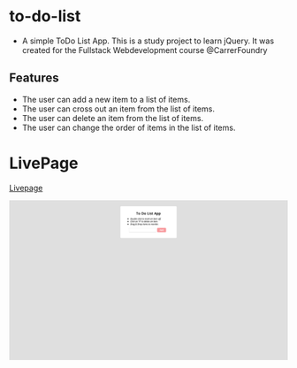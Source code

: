 # to-do-list

- A simple ToDo List App. This is a study project to learn jQuery. It was created for the Fullstack Webdevelopment course @CarrerFoundry

## Features

- The user can add a new item to a list of items.
- The user can cross out an item from the list of items.
- The user can delete an item from the list of items.
- The user can change the order of items in the list of items.

# LivePage

[Livepage](https://aneri3112.github.io/to-do-list/)

![Livepage](./img/Todo.png)
